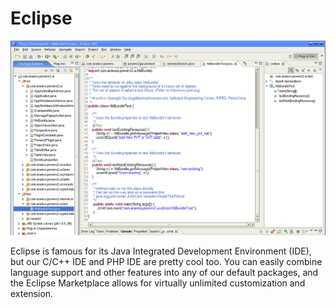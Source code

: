 ---
---

# Eclipse

![Eclipse Logo](/assets/img/docs/docs-eclipse.png)

Eclipse is famous for its Java Integrated Development Environment (IDE), but
our C/C++ IDE and PHP IDE are pretty cool too. You can easily combine
language support and other features into any of our default packages, and
the Eclipse Marketplace allows for virtually unlimited customization and
extension.

